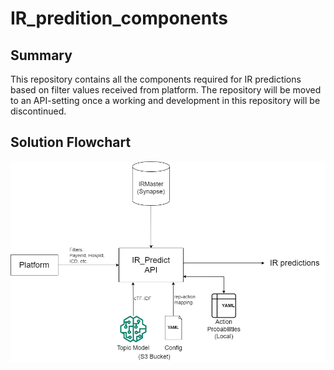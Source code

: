 # IR_predition_components
## Summary

This repository contains all the components required for IR predictions based on filter values received from platform. The repository will be moved to an API-setting once a working and development in this repository will be discontinued.

## Solution Flowchart
![SLRD Model Diagram](imgs/IR_Predict-api-flowchart.drawio.png)